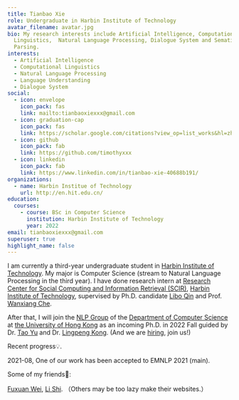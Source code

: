 ```yaml
---
title: Tianbao Xie
role: Undergraduate in Harbin Institute of Technology
avatar_filename: avatar.jpg
bio: My research interests include Artificial Intelligence, Computational
  Linguistics,  Natural Language Processing, Dialogue System and Sematic
  Parsing.
interests:
  - Artificial Intelligence
  - Computational Linguistics
  - Natural Language Processing
  - Language Understanding 
  - Dialogue System
social:
  - icon: envelope
    icon_pack: fas
    link: mailto:tianbaoxiexxx@gmail.com
  - icon: graduation-cap
    icon_pack: fas
    link: https://scholar.google.com/citations?view_op=list_works&hl=zh-CN&user=8sdGK_0AAAAJ
  - icon: github
    icon_pack: fab
    link: https://github.com/timothyxxx
  - icon: linkedin
    icon_pack: fab
    link: https://www.linkedin.com/in/tianbao-xie-40688b191/
organizations:
  - name: Harbin Institue of Technology
    url: http://en.hit.edu.cn/
education:
  courses:
    - course: BSc in Computer Science
      institution: Harbin Institute of Technology
      year: 2022
email: tianbaoxiexxx@gmail.com
superuser: true
highlight_name: false
---
```

I am currently a third-year undergraduate student in [Harbin Institute of Technology](http://en.hit.edu.cn/). 
My major is Computer Science (stream to Natural Language Processing in the third year). 
I have done research intern at [Research Center for Social Computing and Information Retrieval (SCIR)](http://ir.hit.edu.cn/), [Harbin Institute of Technology](http://en.hit.edu.cn/), 
supervised by Ph.D. candidate [Libo Qin](http://ir.hit.edu.cn/~lbqin/) and Prof. [Wanxiang Che](http://ir.hit.edu.cn/~car/). 

After that, I will join the [NLP Group](https://nlp.cs.hku.hk/) of the [Department of Computer Science](https://www.cs.hku.hk/) at [the University of Hong Kong](https://www.hku.hk/) as an incoming Ph.D. in 2022 Fall guided by Dr. [Tao Yu](https://taoyds.github.io/) and Dr. [Lingpeng Kong](https://ikekonglp.github.io/). (And we are [hiring](https://mp.weixin.qq.com/s/TU19MDa4nKp7ajVwKFbJqg), join us!)



Recent progress💡.

2021-08, One of our work has been accepted to EMNLP 2021 (main).


Some of my friends🤗:

[Fuxuan Wei](https://awake020.github.io/), [Li Shi](https://xidoo.top). （Others may be too lazy make their websites.）

